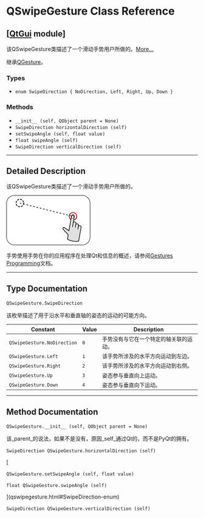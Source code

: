 # QSwipeGesture Class Reference

## [[QtGui](index.htm) module]

该QSwipeGesture类描述了一个滑动手势用户所做的。[More...](#details)

继承[QGesture](qgesture.html)。

### Types

*   `enum SwipeDirection { NoDirection, Left, Right, Up, Down }`

### Methods

*   `__init__ (self, QObject parent = None)`
*   `SwipeDirection horizontalDirection (self)`
*   `setSwipeAngle (self, float value)`
*   `float swipeAngle (self)`
*   `SwipeDirection verticalDirection (self)`

* * *

## Detailed Description

该QSwipeGesture类描述了一个滑动手势用户所做的。

![](img/swipegesture.png)

手势使用手势在你的应用程序在处理Qt和信息的概述，请参阅[Gestures Programming](index.htm)文档。

* * *

## Type Documentation

```
QSwipeGesture.SwipeDirection
```

该枚举描述了用于沿水平和垂直轴的姿态的运动的可能方向。

| Constant | Value | Description |
| --- | --- | --- |
| `QSwipeGesture.NoDirection` | `0` | 手势没有与它在一个特定的轴关联的运动。 |
| `QSwipeGesture.Left` | `1` | 该手势所涉及的水平方向运动到左边。 |
| `QSwipeGesture.Right` | `2` | 该手势所涉及的水平方向运动到右侧。 |
| `QSwipeGesture.Up` | `3` | 姿态参与垂直向上运动。 |
| `QSwipeGesture.Down` | `4` | 姿态参与垂直向下运动。 |

* * *

## Method Documentation

```
QSwipeGesture.__init__ (self, QObject parent = None)
```

该_parent_的说法，如果不是没有，原因_self_通过Qt的，而不是PyQt的拥有。

```
SwipeDirection QSwipeGesture.horizontalDirection (self)
```

[

```
QSwipeGesture.setSwipeAngle (self, float value)
```

```
float QSwipeGesture.swipeAngle (self)
```

](qswipegesture.html#SwipeDirection-enum)

```
SwipeDirection QSwipeGesture.verticalDirection (self)
```

[](qswipegesture.html#SwipeDirection-enum)